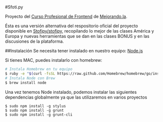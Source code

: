 #Sfoti.py

Proyecto del [Curso Profesional de Frontend](http://mejorando.la/frontend)
de [Mejorando.la](http://mejorando.la).

Ésta es una versión alternativa del respositorio oficial del proyecto disponible
en [Stofipy/stofipy](http://github.com/Stofipy/stofipy.git), recopilando lo
mejor de las clases América y Europa y nuevas herramientas que se dan en las
clases BONUS y en las discusiones de la plataforma.

##Instalación
Se necesita tener instalado en nuestro equipo: [Node.js](http://nodejs.org/downloads)

Si tienes MAC, puedes instalarlo con homebrew:
```sh
# Instala Homebrew en tu equipo
$ ruby -e "$(curl -fsSL https://raw.github.com/Homebrew/homebrew/go/install)"
# Instala Node con Brew
$ brew install node
```
Una vez tenemos Node instalado, podemos instalar las siguientes dependencias
globalmente ya que las utilizaremos en varios proyectos
```
$ sudo npm install -g stylus
$ sudo npm install -g grunt
$ sudo npm install -g grunt-cli
```
